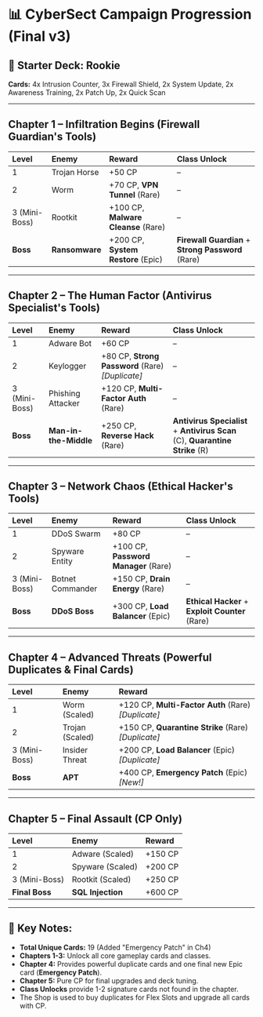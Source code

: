 # 📊 CyberSect Campaign Progression (Final v3)

## 👤 Starter Deck: Rookie
**Cards:** 4x Intrusion Counter, 3x Firewall Shield, 2x System Update, 2x Awareness Training, 2x Patch Up, 2x Quick Scan

---

## Chapter 1 – Infiltration Begins (Firewall Guardian's Tools)
| Level | Enemy | Reward | Class Unlock |
| :--- | :--- | :--- | :--- |
| 1 | Trojan Horse | +50 CP | – |
| 2 | Worm | +70 CP, **VPN Tunnel** (Rare) | – |
| 3 (Mini-Boss) | Rootkit | +100 CP, **Malware Cleanse** (Rare) | – |
| **Boss** | **Ransomware** | +200 CP, **System Restore** (Epic) | **Firewall Guardian** + **Strong Password** (Rare) |

---

## Chapter 2 – The Human Factor (Antivirus Specialist's Tools)
| Level | Enemy | Reward | Class Unlock |
| :--- | :--- | :--- | :--- |
| 1 | Adware Bot | +60 CP | – |
| 2 | Keylogger | +80 CP, **Strong Password** (Rare) *[Duplicate]* | – |
| 3 (Mini-Boss) | Phishing Attacker | +120 CP, **Multi-Factor Auth** (Rare) | – |
| **Boss** | **Man-in-the-Middle** | +250 CP, **Reverse Hack** (Rare) | **Antivirus Specialist** + **Antivirus Scan** (C), **Quarantine Strike** (R) |

---

## Chapter 3 – Network Chaos (Ethical Hacker's Tools)
| Level | Enemy | Reward | Class Unlock |
| :--- | :--- | :--- | :--- |
| 1 | DDoS Swarm | +80 CP | – |
| 2 | Spyware Entity | +100 CP, **Password Manager** (Rare) | – |
| 3 (Mini-Boss) | Botnet Commander | +150 CP, **Drain Energy** (Rare) | – |
| **Boss** | **DDoS Boss** | +300 CP, **Load Balancer** (Epic) | **Ethical Hacker** + **Exploit Counter** (Rare) |

---

## Chapter 4 – Advanced Threats (Powerful Duplicates & Final Cards)
| Level | Enemy | Reward |
| :--- | :--- | :--- |
| 1 | Worm (Scaled) | +120 CP, **Multi-Factor Auth** (Rare) *[Duplicate]* |
| 2 | Trojan (Scaled) | +150 CP, **Quarantine Strike** (Rare) *[Duplicate]* |
| 3 (Mini-Boss) | Insider Threat | +200 CP, **Load Balancer** (Epic) *[Duplicate]* |
| **Boss** | **APT** | +400 CP, **Emergency Patch** (Epic) *[New!]* |

---

## Chapter 5 – Final Assault (CP Only)
| Level | Enemy | Reward |
| :--- | :--- | :--- |
| 1 | Adware (Scaled) | +150 CP |
| 2 | Spyware (Scaled) | +200 CP |
| 3 (Mini-Boss) | Rootkit (Scaled) | +250 CP |
| **Final Boss** | **SQL Injection** | +600 CP |

---

## 🎯 Key Notes:
- **Total Unique Cards:** 19 (Added "Emergency Patch" in Ch4)
- **Chapters 1-3:** Unlock all core gameplay cards and classes.
- **Chapter 4:** Provides powerful duplicate cards and one final new Epic card (**Emergency Patch**).
- **Chapter 5:** Pure CP for final upgrades and deck tuning.
- **Class Unlocks** provide 1-2 signature cards not found in the chapter.
- The Shop is used to buy duplicates for Flex Slots and upgrade all cards with CP.